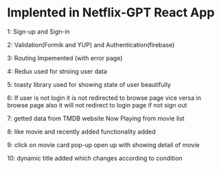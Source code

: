 # Implented in Netflix-GPT React App

1: Sign-up and Sign-in

2: Validation(Formik and YUP) and Authentication(firebase)

3: Routing Impemented (with error page)

4: Redux used for stroing user data

5: toasty library used for showing state of user beautifully

6: If user is not login it is not redirected to browse page vice versa in browse page also
it will not redirect to login page if not sign out

7: getted data from TMDB website Now Playing from movie list

8: like movie and recently added functionality added

9: click on movie card pop-up open up with showing detail of movie

10: dynamic title added which changes according to condition
